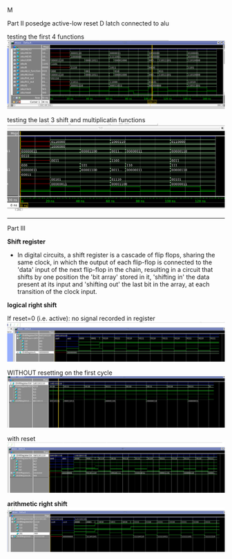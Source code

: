 M

Part II posedge active-low reset D latch connected to alu

testing the first 4 functions
![](assets/README-db9fd.png)

testing the last 3 shift and multiplicatin functions
![](assets/README-d6b73.png)

---

Part III

__Shift register__
+ In digital circuits, a shift register is a cascade of flip flops, sharing the same clock, in which the output of each flip-flop is connected to the 'data' input of the next flip-flop in the chain, resulting in a circuit that shifts by one position the 'bit array' stored in it, 'shifting in' the data present at its input and 'shifting out' the last bit in the array, at each transition of the clock input.


__logical right shift__

If reset=0 (i.e. active): no signal recorded in register
![](assets/README-66ac6.png)

WITHOUT resetting on the first cycle
![](assets/README-900d6.png)

with reset
![](assets/README-d5f97.png)



__arithmetic right shift__
![](assets/README-4dafd.png)
